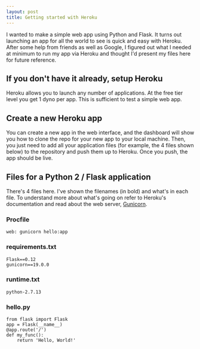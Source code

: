 ```yaml
---
layout: post
title: Getting started with Heroku
---
```

I wanted to make a simple web app using Python and Flask. It turns out launching an app for all the world to see is quick and easy with Heroku. After some help from friends as well as Google, I figured out what I needed at minimum to run my app via Heroku and thought I'd present my files here for future reference.

## If you don't have it already, setup Heroku
Heroku allows you to launch any number of applications. At the free tier level you get 1 dyno per app. This is sufficient to test a simple web app.

## Create a new Heroku app
You can create a new app in the web interface, and the dashboard will show you how to clone the repo for your new app to your local machine. Then, you just need to add all your application files (for example, the 4 files shown below) to the repository and push them up to Heroku. Once you push, the app should be live.

## Files for a Python 2 / Flask application
There's 4 files here. I've shown the filenames (in bold) and what's in each file.
To understand more about what's going on refer to Heroku's documentation and read about the web server, [Gunicorn](https://en.wikipedia.org/wiki/Gunicorn_(HTTP_server)).

### Procfile
```
web: gunicorn hello:app
```

### requirements.txt
```
Flask==0.12
gunicorn==19.0.0
```

### runtime.txt
```
python-2.7.13
```

### hello.py
```
from flask import Flask
app = Flask(__name__)
@app.route('/')
def my_func():
    return 'Hello, World!'
```
